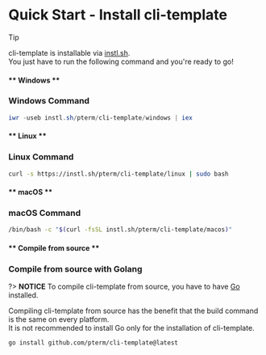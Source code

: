 # Quick Start - Install cli-template

> [!TIP]
> cli-template is installable via [instl.sh](https://instl.sh).\
> You just have to run the following command and you're ready to go!

<!-- tabs:start -->

#### ** Windows **

### Windows Command

```powershell
iwr -useb instl.sh/pterm/cli-template/windows | iex
```

#### ** Linux **

### Linux Command

```bash
curl -s https://instl.sh/pterm/cli-template/linux | sudo bash
```

#### ** macOS **

### macOS Command

```bash
/bin/bash -c "$(curl -fsSL instl.sh/pterm/cli-template/macos)"
```

#### ** Compile from source **

### Compile from source with Golang

?> **NOTICE**
To compile cli-template from source, you have to have [Go](https://golang.org/) installed.

Compiling cli-template from source has the benefit that the build command is the same on every platform.\
It is not recommended to install Go only for the installation of cli-template.

```command
go install github.com/pterm/cli-template@latest
```

<!-- tabs:end -->

